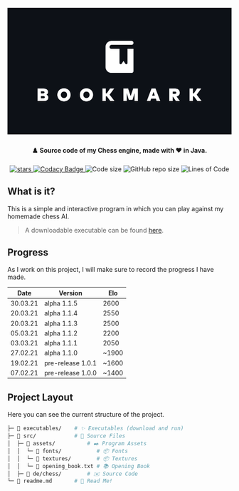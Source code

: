 <h1 align="center">
  <br>
  <img src="https://raw.githubusercontent.com/StylexTV/Bookmark/main/images/cover.png">
  <br>
</h1>

<h4 align="center">♟️ Source code of my Chess engine, made with ❤️ in Java.</h4>

<p align="center">
  <a href="https://GitHub.com/StylexTV/Bookmark/stargazers/">
    <img alt="stars" src="https://img.shields.io/github/stars/StylexTV/Bookmark.svg?color=ffdd00"/>
  </a>
  <a href="https://www.codacy.com/gh/StylexTV/Bookmark/dashboard?utm_source=github.com&amp;utm_medium=referral&amp;utm_content=StylexTV/Bookmark&amp;utm_campaign=Badge_Grade">
    <img alt="Codacy Badge" src="https://app.codacy.com/project/badge/Grade/5225bdf319a24949a9b25ad42a839c38"/>
  </a>
  <a>
    <img alt="Code size" src="https://img.shields.io/github/languages/code-size/StylexTV/Bookmark.svg"/>
  </a>
  <a>
    <img alt="GitHub repo size" src="https://img.shields.io/github/repo-size/StylexTV/Bookmark.svg"/>
  </a>
  <a>
    <img alt="Lines of Code" src="https://tokei.rs/b1/github/StylexTV/Bookmark?category=code"/>
  </a>
</p>

## What is it?
This is a simple and interactive program in which you can play against my homemade chess AI.
> A downloadable executable can be found [here](https://github.com/StylexTV/Bookmark/raw/main/executables/Bookmark.jar).

## Progress
As I work on this project, I will make sure to record the progress I have made.

Date | Version | Elo
--- | --- | ---
30.03.21 | alpha 1.1.5 | 2600
20.03.21 | alpha 1.1.4 | 2550
20.03.21 | alpha 1.1.3 | 2500
05.03.21 | alpha 1.1.2 | 2200
03.03.21 | alpha 1.1.1 | 2050
27.02.21 | alpha 1.1.0 | ~1900
19.02.21 | pre-release 1.0.1 | ~1600
07.02.21 | pre-release 1.0.0 | ~1400

## Project Layout
Here you can see the current structure of the project.

```bash
├─ 📂 executables/    # ✨ Executables (download and run)
├─ 📂 src/            # 🌟 Source Files
│  ├─ 📂 assets/          # ✒️ Program Assets
│  │  └─ 📂 fonts/           # 📦 Fonts
│  │  └─ 📂 textures/        # 📦 Textures
│  │  └─ 📃 opening_book.txt # 📚 Opening Book
│  ├─ 📂 de/chess/        # ✉️ Source Code
└─ 📃 readme.md       # 📖 Read Me!
```
